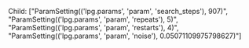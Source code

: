 Child: ["ParamSetting(('lpg.params', 'param', 'search_steps'), 907)", "ParamSetting(('lpg.params', 'param', 'repeats'), 5)", "ParamSetting(('lpg.params', 'param', 'restarts'), 4)", "ParamSetting(('lpg.params', 'param', 'noise'), 0.05071109975798627)"]
